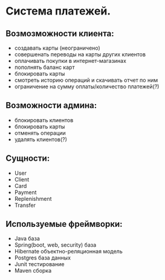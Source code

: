 # Система платежей.

## **Возмозможности клиента:**

* создавать карты (неограничено)
* совершенать переводы на карты других клиентов
* оплачивать покупки в интернет-магазинах
* пополнять баланс карт
* блокировать карты
* смотреть историю операций и скачивать отчет по ним
* ограничение на сумму оплаты/количество платежей(?)


## Возможности админа:

* блокировать клиентов
* блокировать карты
* отменять операции
* удалять клиентов(?)

## Сущности: 

* User
* Client
* Card
* Payment
* Replenishment
* Transfer

## Используемые фреймворки:

* Java база
* Spring(boot, web, security) база
* Hibernate объектно-реляционная модель
* Postgres база данных
* Junit тестирование
* Maven сборка


